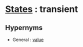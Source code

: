 # [States][1] : transient

## Hypernyms

  - General : [value](The_Basics/General/value.md)

[1]: README.md
